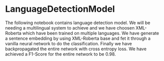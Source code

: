 # LanguageDetectionModel
The following notebook contains language detection model. We will be needing a multilingual system to achieve and we have choosen XML-Roberta which have been trained on multiple languages. We have generate a sentence embedding by using XML-Roberta base and fet it through a vanilla neural network to do the classification. Finally we have backpropagated the entire network with cross entropy loss. We have achieved a F1-Score for the entire network to be 0.98.
